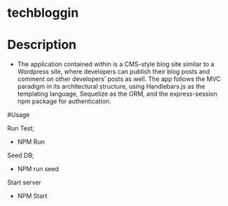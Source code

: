 # techbloggin

# Description 

 - The application contained within is a CMS-style blog site similar to a Wordpress site, where developers can publish their blog posts and comment on other developers’ posts as well. The app follows the MVC paradigm in its architectural structure, using Handlebars.js as the templating language, Sequelize as the ORM, and the express-session npm package for authentication.

#Usage 

Run Test; 
- NPM Run


Seed DB; 
- NPM run seed


Start server 
- NPM Start 
